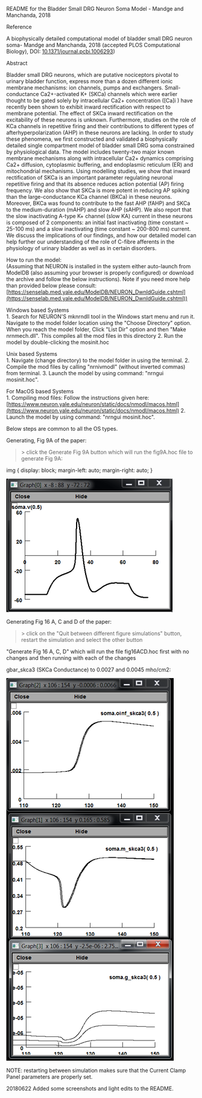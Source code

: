 
README for the Bladder Small DRG Neuron Soma Model - Mandge and Manchanda, 2018  

Reference

A biophysically detailed computational model of bladder small DRG neuron soma- Mandge and Manchanda, 2018 (accepted PLOS Computational Biology), DOI: [10.1371/journal.pcbi.1006293](http://doi.org/10.1371/journal.pcbi.1006293))

Abstract

Bladder small DRG neurons, which are putative nociceptors pivotal to urinary bladder function, express more than a dozen different ionic membrane mechanisms: ion channels, pumps and exchangers. Small-conductance Ca2+-activated K+ (SKCa) channels which were earlier thought to be gated solely by intracellular Ca2+ concentration (\[Ca\]i ) have recently been shown to exhibit inward rectification with respect to membrane potential. The effect of SKCa inward rectification on the excitability of these neurons is unknown. Furthermore, studies on the role of KCa channels in repetitive firing and their contributions to different types of afterhyperpolarization (AHP) in these neurons are lacking. In order to study these phenomena, we first constructed and validated a biophysically detailed single compartment model of bladder small DRG soma constrained by physiological data. The model includes twenty-two major known membrane mechanisms along with intracellular Ca2+ dynamics comprising Ca2+ diffusion, cytoplasmic buffering, and endoplasmic reticulum (ER) and mitochondrial mechanisms. Using modelling studies, we show that inward rectification of SKCa is an important parameter regulating neuronal repetitive firing and that its absence reduces action potential (AP) firing frequency. We also show that SKCa is more potent in reducing AP spiking than the large-conductance KCa channel (BKCa) in these neurons. Moreover, BKCa was found to contribute to the fast AHP (fAHP) and SKCa to the medium-duration (mAHP) and slow AHP (sAHP). We also report that the slow inactivating A-type K+ channel (slow KA) current in these neurons is composed of 2 components: an initial fast inactivating (time constant ~ 25-100 ms) and a slow inactivating (time constant ~ 200-800 ms) current. We discuss the implications of our findings, and how our detailed model can help further our understanding of the role of C-fibre afferents in the physiology of urinary bladder as well as in certain disorders.

How to run the model:  
(Assuming that NEURON is installed in the system either auto-launch from ModelDB (also assuming your browser is properly configured) or download the archive and follow the below instructions). Note if you need more help than provided below please consult: [https://senselab.med.yale.edu/ModelDB/NEURON_DwnldGuide.cshtml](https://senselab.med.yale.edu/ModelDB/NEURON_DwnldGuide.cshtml))

Windows based Systems  
1\. Search for NEURON'S mknrndll tool in the Windows start menu and run it. Navigate to the model folder location using the "Choose Directory" option. When you reach the model folder, Click "List Dir" option and then "Make nrnmech.dll". This compiles all the mod files in this directory 2. Run the model by double-clicking the mosinit.hoc

Unix based Systems  
1\. Navigate (change directory) to the model folder in using the terminal. 2. Compile the mod files by calling "nrnivmodl" (without inverted commas) from terminal. 3. Launch the model by using command: "nrngui mosinit.hoc".

For MacOS based Systems  
1\. Compiling mod files: Follow the instructions given here: [https://www.neuron.yale.edu/neuron/static/docs/nmodl/macos.html](https://www.neuron.yale.edu/neuron/static/docs/nmodl/macos.html) 2\. Launch the model by using command: "nrngui mosinit.hoc".

Below steps are common to all the OS types.

Generating, Fig 9A of the paper:  
>\> click the Generate Fig 9A button which will run the fig9A.hoc file to generate Fig 9A:

img { display: block; margin-left: auto; margin-right: auto; }

![fig 9A](./fig9A.PNG)

Generating Fig 16 A, C and D of the paper:

>\> click on the "Quit between different figure simulations" button, restart the simulation and select the other button

"Generate Fig 16 A, C, D" which will run the file fig16ACD.hoc first with no changes and then running with each of the changes

gbar_skca3 (SKCa Conductance) to 0.0027 and 0.0045 mho/cm2:

![fig 16 acd](./fig16acd.PNG)

NOTE: restarting between simulation makes sure that the Current Clamp Panel parameters are properly set.

20180622 Added some screenshots and light edits to the README.
